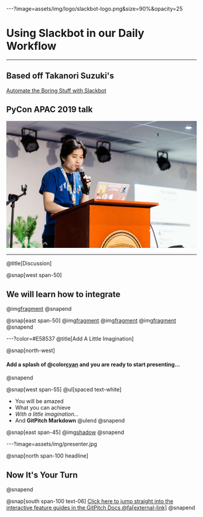 ---?image=assets/img/logo/slackbot-logo.png&size=90%&opacity=25

# Using Slackbot in our Daily Workflow

---

## Based off Takanori Suzuki's
[Automate the Boring Stuff with Slackbot](https://gitpitch.com/takanory/slides?p=20190224pyconapac)
## PyCon APAC 2019 talk

![Takanori Suzuki](assets/img/takanory.jpg)

---
@title[Discussion]

@snap[west span-50]
## We will learn how to integrate
@img[fragment](assets/img/logo/slack-logo.png)
@snapend

@snap[east span-50]
@img[fragment](assets/img/logo/shebang-logo.png)
@img[fragment](assets/img/logo/python-logo.png)
@img[fragment](assets/img/logo/jira-logo.jpg)
@snapend

---?color=#E58537
@title[Add A Little Imagination]

@snap[north-west]
#### Add a splash of @color[cyan](**color**) and you are ready to start presenting...
@snapend

@snap[west span-55]
@ul[spaced text-white]
- You will be amazed
- What you can achieve
- *With a little imagination...*
- And **GitPitch Markdown**
@ulend
@snapend

@snap[east span-45]
@img[shadow](assets/img/conference.png)
@snapend

---?image=assets/img/presenter.jpg

@snap[north span-100 headline]
## Now It's Your Turn
@snapend

@snap[south span-100 text-06]
[Click here to jump straight into the interactive feature guides in the GitPitch Docs @fa[external-link]](https://gitpitch.com/docs/getting-started/tutorial/)
@snapend
